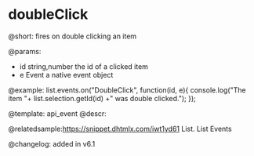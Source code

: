 doubleClick
=============

@short:
fires on double clicking an item

@params:
- id 	string,number 		the id of a clicked item
- e 	Event 				a native event object


@example:
list.events.on("DoubleClick", function(id, e){
   console.log("The item "+ list.selection.getId(id) +" was double clicked.");
});


@template: api_event
@descr:

@relatedsample:https://snippet.dhtmlx.com/iwt1yd61	List. List Events

@changelog: added in v6.1



